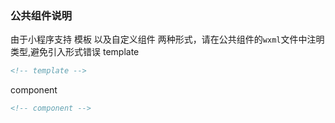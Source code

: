 ### 公共组件说明

由于小程序支持 模板 以及自定义组件 两种形式，请在公共组件的`wxml`文件中注明类型,避免引入形式错误
template
``` html
<!-- template -->
```

component
``` html
<!-- component -->
```
